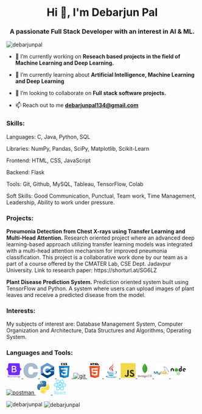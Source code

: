 <h1 align="center">Hi 👋, I'm Debarjun Pal</h1>
<h3 align="center">A passionate Full Stack Developer with an interest in AI & ML.</h3>

<p align="left"> <img src="https://komarev.com/ghpvc/?username=debarjunpal&label=Profile%20views&color=0e75b6&style=flat" alt="debarjunpal" /> </p>


- 🔭 I’m currently working on **Reseach based projects in the field of Machine Learning and Deep Learning.**

- 🌱 I’m currently learning about **Artificial Intelligence, Machine Learning and Deep Learning**

- 👯 I’m looking to collaborate on **Full stack software projects.**

- 📫 Reach out to me **debarjunpal134@gmail.com**

<h3 align="left">Skills: </h3>
<p align="left">Languages: C, Java, Python, SQL </p> 
<p align="left">Libraries: NumPy, Pandas, SciPy, Matplotlib, Scikit-Learn </p>
<p align="left">Frontend: HTML, CSS, JavaScript</p>
<p align="left">Backend: Flask </p>
<p align="left">Tools: Git, Github, MySQL, Tableau, TensorFlow, Colab</p>
<p align="left">Soft Skills: Good Communication, Punctual, Team work, Time Management, Leadership, Ability to 
                work under pressure.</p>

<h3 align="left">Projects: </h3>
<p align="left"><b>Pneumonia Detection from Chest X-rays using Transfer Learning and Multi-Head Attention.</b>                            
Research oriented project where an advanced deep learning-based approach utilizing transfer learning models 
was integrated with a multi-head attention mechanism for improved pneumonia classification. This project is a 
collaborative work done by our team as a part of a course offered by the CMATER Lab, CSE Dept. Jadavpur 
University. Link to research paper: https://shorturl.at/SG6LZ</p> 
<p align="left"><b>Plant Disease Prediction System.</b> 
Prediction oriented system built using TensorFlow and Python. A system where users can upload images of 
plant leaves and receive a predicted disease from the model.</p>  

<h3 align="left">Interests: </h3>
<p align="left">My subjects of interest are: Database Management System, Computer Organization and Architecture, Data Structures and Algorithms, 
Operating System.</p>

<h3 align="left">Languages and Tools:</h3>
<p align="left"> <a href="https://getbootstrap.com" target="_blank" rel="noreferrer"> <img src="https://raw.githubusercontent.com/devicons/devicon/master/icons/bootstrap/bootstrap-plain-wordmark.svg" alt="bootstrap" width="40" height="40"/> </a> <a href="https://www.cprogramming.com/" target="_blank" rel="noreferrer"> <img src="https://raw.githubusercontent.com/devicons/devicon/master/icons/c/c-original.svg" alt="c" width="40" height="40"/> </a> <a href="https://www.w3schools.com/cpp/" target="_blank" rel="noreferrer"> <img src="https://raw.githubusercontent.com/devicons/devicon/master/icons/cplusplus/cplusplus-original.svg" alt="cplusplus" width="40" height="40"/> </a> <a href="https://www.w3schools.com/css/" target="_blank" rel="noreferrer"> <img src="https://raw.githubusercontent.com/devicons/devicon/master/icons/css3/css3-original-wordmark.svg" alt="css3" width="40" height="40"/> </a> <a href="https://git-scm.com/" target="_blank" rel="noreferrer"> <img src="https://www.vectorlogo.zone/logos/git-scm/git-scm-icon.svg" alt="git" width="40" height="40"/> </a> <a href="https://www.w3.org/html/" target="_blank" rel="noreferrer"> <img src="https://raw.githubusercontent.com/devicons/devicon/master/icons/html5/html5-original-wordmark.svg" alt="html5" width="40" height="40"/> </a> <a href="https://www.java.com" target="_blank" rel="noreferrer"> <img src="https://raw.githubusercontent.com/devicons/devicon/master/icons/java/java-original.svg" alt="java" width="40" height="40"/> </a> <a href="https://developer.mozilla.org/en-US/docs/Web/JavaScript" target="_blank" rel="noreferrer"> <img src="https://raw.githubusercontent.com/devicons/devicon/master/icons/javascript/javascript-original.svg" alt="javascript" width="40" height="40"/> </a> <a href="https://www.mongodb.com/" target="_blank" rel="noreferrer"> <img src="https://raw.githubusercontent.com/devicons/devicon/master/icons/mongodb/mongodb-original-wordmark.svg" alt="mongodb" width="40" height="40"/> </a> <a href="https://www.mysql.com/" target="_blank" rel="noreferrer"> <img src="https://raw.githubusercontent.com/devicons/devicon/master/icons/mysql/mysql-original-wordmark.svg" alt="mysql" width="40" height="40"/> </a> <a href="https://nodejs.org" target="_blank" rel="noreferrer"> <img src="https://raw.githubusercontent.com/devicons/devicon/master/icons/nodejs/nodejs-original-wordmark.svg" alt="nodejs" width="40" height="40"/> </a> <a href="https://postman.com" target="_blank" rel="noreferrer"> <img src="https://www.vectorlogo.zone/logos/getpostman/getpostman-icon.svg" alt="postman" width="40" height="40"/> </a> <a href="https://www.python.org" target="_blank" rel="noreferrer"> <img src="https://raw.githubusercontent.com/devicons/devicon/master/icons/python/python-original.svg" alt="python" width="40" height="40"/> </a> <a href="https://reactjs.org/" target="_blank" rel="noreferrer"> <img src="https://raw.githubusercontent.com/devicons/devicon/master/icons/react/react-original-wordmark.svg" alt="react" width="40" height="40"/> </a> </p>

<p><img align="left" src="https://github-readme-stats.vercel.app/api/top-langs?username=DebarjunPal&show_icons=true&locale=en&layout=compact" alt="debarjunpal" /></p>

<p>&nbsp;<img align="center" src="https://github-readme-stats.vercel.app/api?username=DebarjunPal&show_icons=true&locale=en" alt="debarjunpal" /></p>


